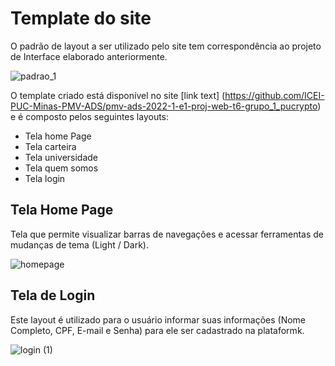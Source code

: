 # Template do site

O padrão de layout a ser utilizado pelo site tem correspondência ao projeto de Interface elaborado anteriormente. 

![padrao_1](https://user-images.githubusercontent.com/103466408/171295855-dff0653d-f945-48ca-9ace-8c2fff78122b.png)

O template criado está disponível no site [link text] (https://github.com/ICEI-PUC-Minas-PMV-ADS/pmv-ads-2022-1-e1-proj-web-t6-grupo_1_pucrypto) e é composto pelos seguintes layouts:

* Tela home Page 
* Tela carteira 
* Tela universidade 
* Tela quem somos  
* Tela login

## Tela Home Page

Tela que permite visualizar barras de navegações e acessar ferramentas de mudanças de tema (Light / Dark).

![homepage](https://user-images.githubusercontent.com/103466408/171295816-32fb8e42-8e4a-4afb-9faa-1f338642ea9b.png)


## Tela de Login 

Este layout é utilizado para o usuário informar suas informações (Nome Completo, CPF, E-mail e Senha) para ele ser cadastrado na plataformk.

![login (1)](https://user-images.githubusercontent.com/103466408/171295914-f3cae0cb-8e39-4261-b7c8-ee7bac94418b.png)

